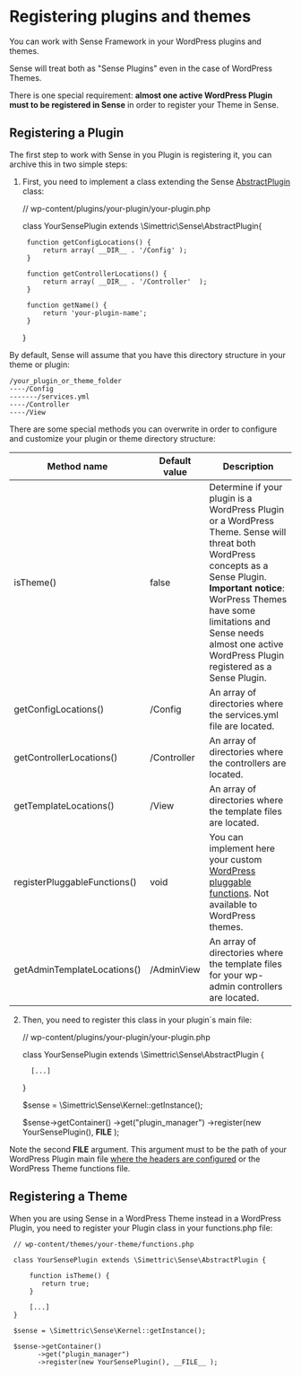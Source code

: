 # Registering plugins and themes

You can work with Sense Framework in your WordPress plugins and themes. 

Sense will treat both as "Sense Plugins" even in the case of WordPress Themes.

There is one special requirement: **almost one active WordPress Plugin must to be registered in Sense** in order to register your Theme in Sense.

## Registering a Plugin

The first step to work with Sense in you Plugin is registering it, you can archive this in two simple steps:
 
1) First, you need to implement a class extending the Sense [AbstractPlugin](https://github.com/Simettric/Sense/blob/master/AbstractPlugin.php) class:

    
    // wp-content/plugins/your-plugin/your-plugin.php
     
    class YourSensePlugin extends \Simettric\Sense\AbstractPlugin{
         
        function getConfigLocations() {
            return array( __DIR__ . '/Config' );
        }
       
        function getControllerLocations() {
            return array( __DIR__ . '/Controller'  );
        }
       
        function getName() {
            return 'your-plugin-name';
        }
   	
   	}
   	
By default, Sense will assume that you have this directory structure in your theme or plugin:

    /your_plugin_or_theme_folder
    ----/Config
    -------/services.yml
    ----/Controller
    ----/View
   	
There are some special methods you can overwrite in order to configure and customize your plugin or theme directory structure: 

| Method name              	    | Default value 	| Description                                                                                                                                                                                                                                                             	|
|--------------------------	    |---------------	|-------------------------------------------------------------------------------------------------------------------------------------------------------------------------------------------------------------------------------------------------------------------------	|
| isTheme()                	    | false         	| Determine if your plugin is a WordPress Plugin or a WordPress Theme. Sense will threat both WordPress concepts as a Sense Plugin. **Important notice**: WorPress Themes have some limitations and Sense needs almost one active WordPress Plugin registered as a Sense Plugin. 	|
| getConfigLocations()     	    | /Config       	| An array of directories where the services.yml file are located.                                                                           	|
| getControllerLocations() 	    | /Controller   	| An array of directories where the controllers are located.                                                                                                                                                                                                              	|
| getTemplateLocations()   	    | /View        	    | An array of directories where the template files are located.                                                                                                                                                                                                           	|
| registerPluggableFunctions() 	| void          	| You can implement here your custom [WordPress pluggable functions](https://codex.wordpress.org/Pluggable_Functions). Not available to WordPress themes. 
| getAdminTemplateLocations()   | /AdminView        | An array of directories where the template files for your wp-admin controllers are located.                                                                                                                                                                                                           	|



2) Then, you need to register this class in your plugin´s main file:

    
    // wp-content/plugins/your-plugin/your-plugin.php
     
    class YourSensePlugin extends \Simettric\Sense\AbstractPlugin {
         
         [...]
   	}
   	
   	$sense = \Simettric\Sense\Kernel::getInstance();
    
    $sense->getContainer()
          ->get("plugin_manager")
          ->register(new YourSensePlugin(), __FILE__ );
   	

Note the second **__FILE__** argument. This argument must to be the path of your WordPress Plugin main file [where the headers are configured](https://developer.wordpress.org/plugins/the-basics/header-requirements/) or the WordPress Theme functions file.

## Registering a Theme

When you are using Sense in a WordPress Theme instead in a WordPress Plugin, you need to register your Plugin class in your functions.php file:
 
     // wp-content/themes/your-theme/functions.php
      
     class YourSensePlugin extends \Simettric\Sense\AbstractPlugin {
     
         function isTheme() {
            return true;
         }
          
         [...]
     }
    	
     $sense = \Simettric\Sense\Kernel::getInstance();
     
     $sense->getContainer()
           ->get("plugin_manager")
           ->register(new YourSensePlugin(), __FILE__ );
